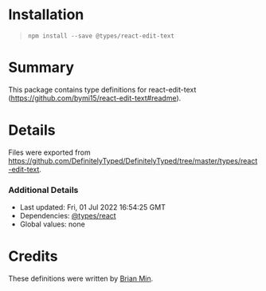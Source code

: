 # Installation
> `npm install --save @types/react-edit-text`

# Summary
This package contains type definitions for react-edit-text (https://github.com/bymi15/react-edit-text#readme).

# Details
Files were exported from https://github.com/DefinitelyTyped/DefinitelyTyped/tree/master/types/react-edit-text.

### Additional Details
 * Last updated: Fri, 01 Jul 2022 16:54:25 GMT
 * Dependencies: [@types/react](https://npmjs.com/package/@types/react)
 * Global values: none

# Credits
These definitions were written by [Brian Min](https://github.com/bymi15).
